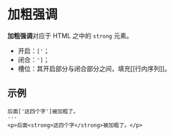 # 加粗强调

**加粗强调**对应于 HTML 之中的 `strong` 元素。

- 开启：`['`；
- 闭合：`']`；
- 槽位：其开启部分与闭合部分之间，填充[[行内序列]]。

## 示例

```example
后面['这四个字']被加粗了。
···
<p>后面<strong>这四个字</strong>被加粗了。</p>
```
